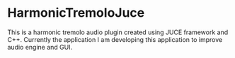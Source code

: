 # HarmonicTremoloJuce

This is a harmonic tremolo audio plugin created using JUCE framework and C++. Currently the application I am developing this application to improve audio engine and GUI. 
